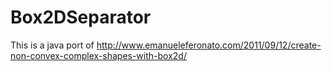 Box2DSeparator
==============

This is a java port of http://www.emanueleferonato.com/2011/09/12/create-non-convex-complex-shapes-with-box2d/
